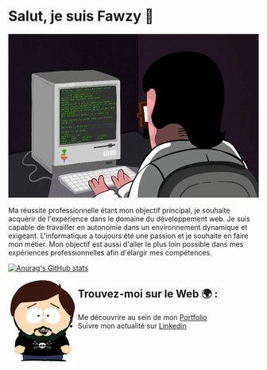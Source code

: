 <h1>Salut, je suis Fawzy 👋</h1>

<img src="giphy.gif" alt="gif" height="329" width="1000"/>

<div>
  <p>
   Ma réussite professionnelle étant mon objectif principal, je souhaite acquérir de l'expérience dans le domaine du développement web. Je suis capable de    travailler en autonomie dans un environnement dynamique et exigeant. L'informatique a toujours été une passion et je souhaite en faire mon métier. Mon      objectif est aussi d'aller le plus loin possible dans mes expériences professionnelles afin d'élargir mes compétences.
  </p>
  
[![Anurag's GitHub stats](https://github-readme-stats.vercel.app/api?username=fawzy20&show_icons=true&theme=radical)](https://github.com/anuraghazra/github-readme-stats)
  
<img align="left"  src="avatar.png" alt="avatar" height="170" width="140"/>
<h2>Trouvez-moi sur le Web 🌍 :</h2>
 <ul>
  <li>Me découvrire au sein de mon <a href="https://fawzy-elsam.netlify.app/" target="_blank">Portfolio</a></li>
  <li>Suivre mon actualité sur <a href="https://www.linkedin.com/in/fawzy-elsam-b18040150/" target="_blank">Linkedin</a></li>
</ul>

